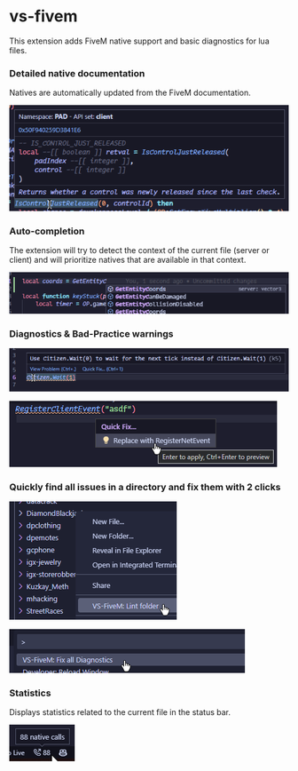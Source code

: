 # vs-fivem

This extension adds FiveM native support and basic diagnostics for lua files.

### Detailed native documentation
Natives are automatically updated from the FiveM documentation.

![documentation](.github/documentation.png)

### Auto-completion
The extension will try to detect the context of the current file (server or client) and will prioritize natives that are available in that context.

![suggestions](.github/suggestions.png)

### Diagnostics & Bad-Practice warnings

![diagnostics](.github/diagnostics.png)

![replace](.github/replace.png)

### Quickly find all issues in a directory and fix them with 2 clicks

![lint-folder](.github/lint-folder.png)

![fix-all](.github/fix-all.png)

### Statistics
Displays statistics related to the current file in the status bar.

![statistics](.github/statistics.png)

